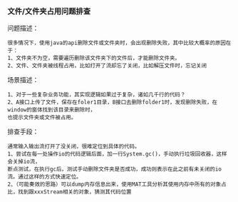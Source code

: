 ### 文件/文件夹占用问题排查

问题描述：

    很多情况下，使用java的api删除文件或文件夹时，会出现删除失败，其中比较大概率的原因在于：
    1、文件夹不为空，需要遍历删除该文件夹下的文件后，才能删除文件夹。
    2、文件、文件夹被线程占用，比如打开了流却忘了关闭，比如解压文件时，忘记关闭

场景描述：
    
    1、对于一些复杂业务功能，其实现逻辑如果过于复杂，诸如几千行的代码？
    2、A接口上传了文件，保存在foler1目录，B接口去删除folder1时，发现删除失败，在window的窗体找到该目录来删除时，
    也提示文件夹或文件被占用。
    
排查手段：

    通常输入输出流打开了没关闭，很难定位到具体的代码。
    1、尝试在每一处操作io的代码逻辑后面，加一行System.gc()，手动执行垃圾回收器，这样会关掉io流，
    断点测试，在执行gc后，测试手动删除文件夹是否成功，成功则表示在此之前有未关闭的io流。通过这样的方式快速定位。
    2、（可能奏效的思路）可以dump内存信息出来，使用MAT工具分析其使用内存中所有的对象占比，找到跟xxxStream相关的对象，猜测其代码位置